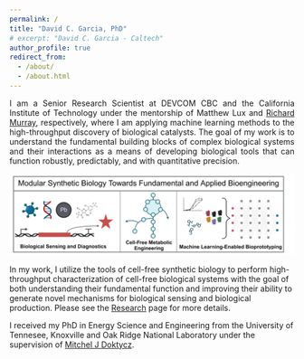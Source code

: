 ```yaml
---
permalink: /
title: "David C. Garcia, PhD"
# excerpt: "David C. Garcia - Caltech"
author_profile: true
redirect_from: 
  - /about/
  - /about.html
---
```

<p style="text-align: justify;">
I am a Senior Research Scientist at DEVCOM CBC and the California Institute of Technology under the mentorship of Matthew Lux and <a href="https://murray.cds.caltech.edu/Main_Page">Richard Murray</a>, respectively, where I am applying machine learning methods to the high-throughput discovery of biological catalysts. The goal of my work is to understand the fundamental building blocks of complex biological systems and their interactions as a means of developing biological tools that can function robustly, predictably, and with quantitative precision.
</p>

<p align='center'>
<img src='/images/Laboratory_Vision.png' width='900'>
</p>

In my work, I utilize the tools of cell-free synthetic biology to perform high-throughput characterization of cell-free biological systems with the goal of both understanding their fundamental function and improving their ability to generate novel mechanisms for biological sensing and biological production.  Please see the [Research](/research/) page for more details.


I received my PhD in Energy Science and Engineering from the University of Tennesee, Knoxville and Oak Ridge National Laboratory under the supervision of [Mitchel J Doktycz](https://www.ornl.gov/staff-profile/mitchel-j-doktycz). 

